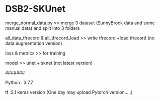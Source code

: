 # DSB2-SKUnet
merge_normal_data.py  >>  merge 3 dataset (SunnyBrook data and some manual data) and split into 3 folders  

all_data_tfrecord  &  all_tfrecord_load  >>  write tfrecord  +load tfrecord (no data augmentation version)

loss  &  metrics  >>  for training

model  >>  unet + sknet (not latest version)




#######

Python : 3.7.7

tf :2.1
keras version
(One day may upload Pytorch version.....)
